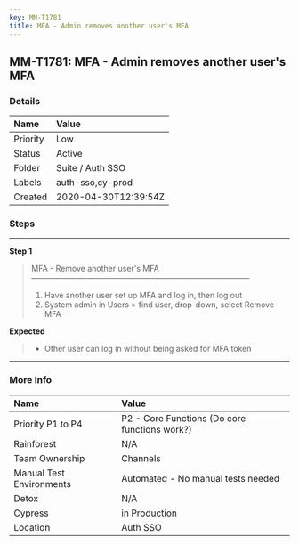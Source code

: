 ```yaml
---
key: MM-T1781
title: MFA - Admin removes another user's MFA
---
```


## MM-T1781: MFA - Admin removes another user's MFA

### Details

| Name     | Value                |
| :------- | :------------------- |
| Priority | Low                  |
| Status   | Active               |
| Folder   | Suite / Auth SSO     |
| Labels   | auth-sso,cy-prod     |
| Created  | 2020-04-30T12:39:54Z |

### Steps

<hr/>

**Step 1**

> <article>MFA - Remove another user's MFA<br>————————————————————————————<ol><li>Have another user set up MFA and log in, then log out</li><li>System admin in Users &gt; find user, drop-down, select Remove MFA</li></ol></article>

**Expected**

> <article><ul><li>Other user can log in without being asked for MFA token</li></ul></article>

<hr/>

### More Info

| Name                     | Value                                         |
| :----------------------- | :-------------------------------------------- |
| Priority P1 to P4        | P2 - Core Functions (Do core functions work?) |
| Rainforest               | N/A                                           |
| Team Ownership           | Channels                                      |
| Manual Test Environments | Automated - No manual tests needed            |
| Detox                    | N/A                                           |
| Cypress                  | in Production                                 |
| Location                 | Auth SSO                                      |

